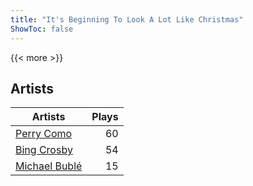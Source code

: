 ```yaml
---
title: "It's Beginning To Look A Lot Like Christmas"
ShowToc: false
---
```


{{< more >}}

## Artists
Artists | Plays 
----- | -----: 
[Perry Como](/artists/perry-como-197) | 60
[Bing Crosby](/artists/bing-crosby-1864) | 54
[Michael Bublé](/artists/michael-buble-58319) | 15

